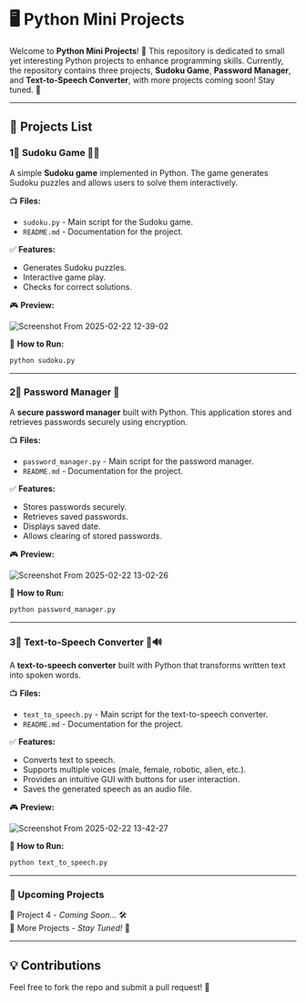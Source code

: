 # 🖥️ Python Mini Projects

Welcome to **Python Mini Projects**! 🚀 This repository is dedicated to small yet interesting Python projects to enhance programming skills. Currently, the repository contains three projects, **Sudoku Game**, **Password Manager**, and **Text-to-Speech Converter**, with more projects coming soon! Stay tuned. 🎯

---

## 📌 Projects List

### 1⃣ Sudoku Game 🎢🧩
A simple **Sudoku game** implemented in Python. The game generates Sudoku puzzles and allows users to solve them interactively.

📺 **Files:**
- `sudoku.py` - Main script for the Sudoku game.
- `README.md` - Documentation for the project.

✅ **Features:**
- Generates Sudoku puzzles.
- Interactive game play.
- Checks for correct solutions.

🎮 **Preview:**

![Screenshot From 2025-02-22 12-39-02](https://github.com/user-attachments/assets/d731b502-bff9-491c-a532-6289d7d9d6d1)

🔧 **How to Run:**
```sh
python sudoku.py
```

---

### 2⃣ Password Manager 🔑
A **secure password manager** built with Python. This application stores and retrieves passwords securely using encryption.

📺 **Files:**
- `password_manager.py` - Main script for the password manager.
- `README.md` - Documentation for the project.

✅ **Features:**
- Stores passwords securely.
- Retrieves saved passwords.
- Displays saved date.
- Allows clearing of stored passwords.

🎮 **Preview:**

![Screenshot From 2025-02-22 13-02-26](https://github.com/user-attachments/assets/2e8051d6-872f-461e-9bf7-c9b765fce038)

🔧 **How to Run:**
```sh
python password_manager.py
```

---

### 3⃣ Text-to-Speech Converter 🎤🔊
A **text-to-speech converter** built with Python that transforms written text into spoken words.

📺 **Files:**
- `text_to_speech.py` - Main script for the text-to-speech converter.
- `README.md` - Documentation for the project.

✅ **Features:**
- Converts text to speech.
- Supports multiple voices (male, female, robotic, alien, etc.).
- Provides an intuitive GUI with buttons for user interaction.
- Saves the generated speech as an audio file.

🎮 **Preview:**

![Screenshot From 2025-02-22 13-42-27](https://github.com/user-attachments/assets/7923590a-c5be-4e37-901d-9c404e711b78)


🔧 **How to Run:**
```sh
python text_to_speech.py
```

---

### 🚀 Upcoming Projects
🔹 Project 4 - *Coming Soon...* 🛠️  
🔹 More Projects - *Stay Tuned!* 🎯

---

## 💡 Contributions
Feel free to fork the repo and submit a pull request! 🎉



